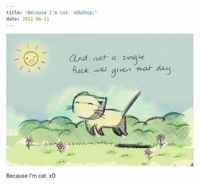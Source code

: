 ```yaml
---
title: "Because I'm cat. xD&nbsp;"
date: 2011-06-11
---
```


![2011-06-11-kc22uzdt.jpeg](/images/2011-06-11-kc22uzdt.jpeg)

Because I'm cat. xD&nbsp;